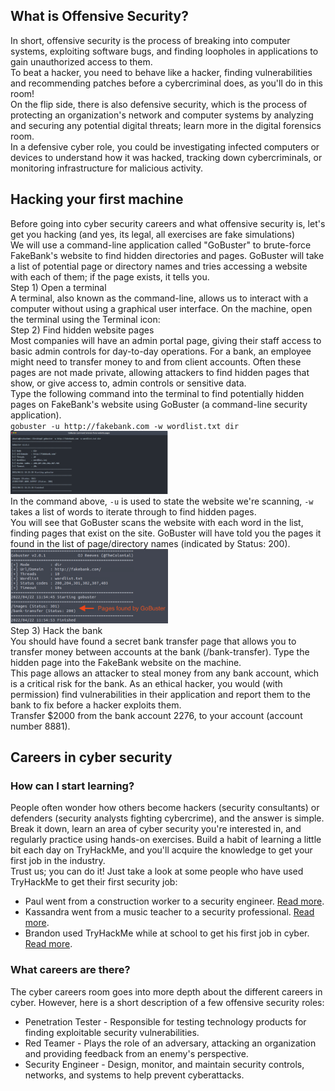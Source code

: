 ## What is Offensive Security?
In short, offensive security is the process of breaking into computer systems, exploiting software bugs, and finding loopholes in applications to gain unauthorized access to them.  
To beat a hacker, you need to behave like a hacker, finding vulnerabilities and recommending patches before a cybercriminal does, as you'll do in this room!  
On the flip side, there is also defensive security, which is the process of protecting an organization's network and computer systems by analyzing and securing any potential digital threats; learn more in the digital forensics room.  
In a defensive cyber role, you could be investigating infected computers or devices to understand how it was hacked, tracking down cybercriminals, or monitoring infrastructure for malicious activity.

## Hacking your first machine
Before going into cyber security careers and what offensive security is, let's get you hacking (and yes, its legal, all exercises are fake simulations)  
We will use a command-line application called "GoBuster" to brute-force FakeBank's website to find hidden directories and pages. GoBuster will take a list of potential page or directory names and tries accessing a website with each of them; if the page exists, it tells you.  
Step 1) Open a terminal  
A terminal, also known as the command-line, allows us to interact with a computer without using a graphical user interface. On the machine, open the terminal using the Terminal icon:  
Step 2) Find hidden website pages  
Most companies will have an admin portal page, giving their staff access to basic admin controls for day-to-day operations. For a bank, an employee might need to transfer money to and from client accounts. Often these pages are not made private, allowing attackers to find hidden pages that show, or give access to, admin controls or sensitive data.  
Type the following command into the terminal to find potentially hidden pages on FakeBank's website using GoBuster (a command-line security application).  
`gobuster -u http://fakebank.com -w wordlist.txt dir`  
<img src="https://github.com/mylovemyon/TryHackMe_Images/blob/main/Images/Intro%20to%20Offensive%20Security_1.png" width="50%" height="50%">  
In the command above, `-u` is used to state the website we're scanning, `-w` takes a list of words to iterate through to find hidden pages.  
You will see that GoBuster scans the website with each word in the list, finding pages that exist on the site. GoBuster will have told you the pages it found in the list of page/directory names (indicated by Status: 200).  
<img src="https://github.com/mylovemyon/TryHackMe_Images/blob/main/Images/Intro%20to%20Offensive%20Security_2.png" width="50%" height="50%">  
Step 3) Hack the bank  
You should have found a secret bank transfer page that allows you to transfer money between accounts at the bank (/bank-transfer). Type the hidden page into the FakeBank website on the machine.  
This page allows an attacker to steal money from any bank account, which is a critical risk for the bank. As an ethical hacker, you would (with permission) find vulnerabilities in their application and report them to the bank to fix before a hacker exploits them.  
Transfer $2000 from the bank account 2276, to your account (account number 8881).  


## Careers in cyber security
### How can I start learning?
People often wonder how others become hackers (security consultants) or defenders (security analysts fighting cybercrime), and the answer is simple. Break it down, learn an area of cyber security you're interested in, and regularly practice using hands-on exercises. Build a habit of learning a little bit each day on TryHackMe, and you'll acquire the knowledge to get your first job in the industry.  
Trust us; you can do it! Just take a look at some people who have used TryHackMe to get their first security job:  
- Paul went from a construction worker to a security engineer. [Read more](https://tryhackme.com/resources/blog/construction-worker-to-security-engineer-how-paul-used-tryhackme-to-land-his-first-job-in-security).
- Kassandra went from a music teacher to a security professional. [Read more](https://tryhackme.com/resources/blog/the-teacher-becomes-the-student).
- Brandon used TryHackMe while at school to get his first job in cyber. [Read more](https://tryhackme.com/resources/blog/brandons-success-story).

### What careers are there?
The cyber careers room goes into more depth about the different careers in cyber. However, here is a short description of a few offensive security roles:  
- Penetration Tester - Responsible for testing technology products for finding exploitable security vulnerabilities.
- Red Teamer - Plays the role of an adversary, attacking an organization and providing feedback from an enemy's perspective.
- Security Engineer - Design, monitor, and maintain security controls, networks, and systems to help prevent cyberattacks.
